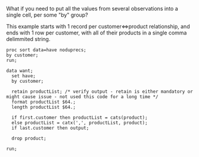 What if you need to put all the values from several observations into a single cell, per some "by" group?

This example starts with 1 record per customer<=>product relationship, and ends with 1 row per customer, with all of their products in a single comma delimmited string.

```SAS
proc sort data=have noduprecs;
by customer;
run;

data want;
  set have;
  by customer;
  
  retain productList; /* verify output - retain is either mandatory or might cause issue - not used this code for a long time */
  format productList $64.;
  length productList $64.;
  
  if first.customer then productList = cats(product);
  else productList = catx(',', productList, product);
  if last.customer then output;
  
  drop product;
  
run;

```

